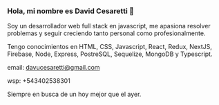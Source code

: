 ### Hola, mi nombre es David Cesaretti 👋

Soy un desarrollador web full stack en javascript, me apasiona resolver problemas y seguir creciendo tanto personal como profesionalmente.

Tengo conocimientos en HTML, CSS, Javascript, React, Redux, NextJS, Firebase, Node, Express, PostreSQL, Sequelize, MongoDB y Typescript.

email: davucesaretti@gmail.com

wsp:   +543402538301

Siempre en busca de un hoy mejor que el ayer.
<!--
**davidcesaretti/davidcesaretti** is a ✨ _special_ ✨ repository because its `README.md` (this file) appears on your GitHub profile.

Here are some ideas to get you started:

- 🔭 I’m currently working on ...
- 🌱 I’m currently learning ...
- 👯 I’m looking to collaborate on ...
- 🤔 I’m looking for help with ...
- 💬 Ask me about ...
- 📫 How to reach me: ...
- 😄 Pronouns: ...
- ⚡ Fun fact: ...
-->

